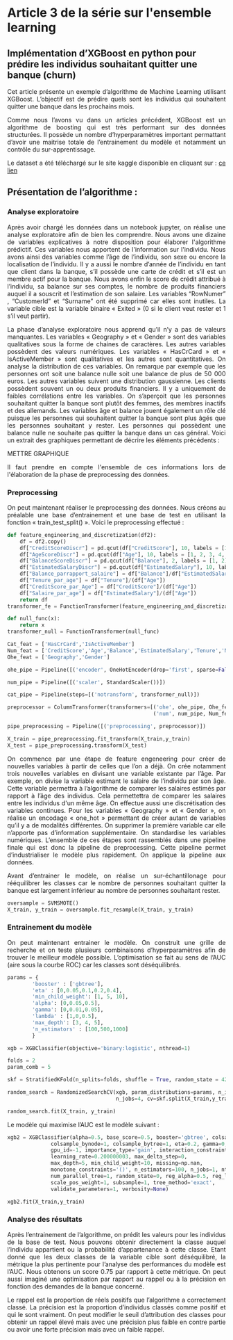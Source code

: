# Article 3 de la série sur l'ensemble learning
## Implémentation d’XGBoost en python pour prédire les individus souhaitant quitter une banque (churn)

<p align="justify">
Cet article présente un exemple d’algorithme de Machine Learning utilisant XGBoost. L’objectif est de prédire quels sont les individus qui souhaitent quitter une banque dans les prochains mois.
</p>

<p align="justify">
Comme nous l’avons vu dans un articles précédent, XGBoost est un algorithme de boosting qui est très performant sur des données structurées. Il possède un nombre d’hyperparamètres important permattant d’avoir une maitrise totale de l’entrainement du modèle et notamment un contrôle du sur-apprentissage.
</p>  

<p align="justify">
Le dataset a été téléchargé sur le site kaggle disponible en cliquant sur : <a href="https://www.kaggle.com/adammaus/predicting-churn-for-bank-customers">ce lien</a>
</p>  

## Présentation de l’algorithme :

### Analyse exploratoire

<p align="justify">
Après avoir chargé les données dans un notebook jupyter, on réalise une analyse exploratoire afin de bien les comprendre. Nous avons une dizaine de variables explicatives à notre disposition pour élaborer l'algorithme prédictif. Ces variables nous apportent de l'information sur l'individu. Nous avons ainsi des variables comme l’âge de l’individu, son sexe ou encore la localisation de l’individu. Il y a aussi le nombre d’année de l’individu en tant que client dans la banque, s’il possède une carte de crédit et s’il est un membre actif pour la banque. Nous avons enfin le score de crédit attribué à l’individu, sa balance sur ses comptes, le nombre de produits financiers auquel il a souscrit et l’estimation de son salaire. Les variables “RowNumer” , “CustomerId” et “Surname” ont été supprimé car elles sont inutiles. La variable cible est la variable binaire « Exited » (0 si le client veut rester et 1 s’il veut partir). 
</p>

<p align="justify">
La phase d’analyse exploratoire nous apprend qu’il n’y a pas de valeurs manquantes. Les variables « Geography » et « Gender » sont des variables qualitatives sous la forme de chaines de caractères. Les autres variables possèdent des valeurs numériques. Les variables « HasCrCard » et « IsActiveMember » sont qualitatives et les autres sont quantitatives. On analyse la distribution de ces variables. On remarque par exemple que les personnes ont soit une balance nulle soit une balance de plus de 50 000 euros. Les autres variables suivent une distribution gaussienne. Les clients possèdent souvent un ou deux produits financiers. Il y a uniquement de faibles corrélations entre les variables. On s’aperçoit que les personnes souhaitant quitter la banque sont plutôt des femmes, des membres inactifs et des allemands. Les variables âge et balance jouent également un rôle clé puisque les personnes qui souhaitent quitter la banque sont plus âgés que les personnes souhaitant y rester. Les personnes qui possèdent une balance nulle ne souhaite pas quitter la banque dans un cas général. Voici un extrait des graphiques permettant de décrire les éléments précédents : </p>

METTRE GRAPHIQUE

<p align="justify">
Il faut prendre en compte l'ensemble de ces informations lors de l'élaboration de la phase de preprocessing des données.
</p>

### Preprocessing

<p align="justify">
On peut maintenant réaliser le preprocessing des données. Nous créons au préalable une base d’entrainement et une base de test en utilisant la fonction « train_test_split() ». Voici le preprocessing effectué :
</p>

```python
def feature_engineering_and_discretization(df2):
    df = df2.copy()
    df["CreditScoreDiscr"] = pd.qcut(df["CreditScore"], 10, labels = [1, 2, 3, 4, 5, 6, 7, 8, 9, 10])
    df["AgeScoreDiscr"] = pd.qcut(df["Age"], 10, labels = [1, 2, 3, 4, 5, 6, 7, 8, 9, 10])
    df["BalanceScoreDiscr"] = pd.qcut(df["Balance"], 2, labels = [1, 2])
    df["EstimatedSalaryDiscr"] = pd.qcut(df["EstimatedSalary"], 10, labels = [1, 2, 3, 4, 5, 6, 7, 8, 9, 10])
    df["Balance_parrapport_salaire"] = df["Balance"]/df["EstimatedSalary"]
    df["Tenure_par_age"] = df["Tenure"]/(df["Age"])
    df["CreditScore_par_Age"] = df["CreditScore"]/(df["Age"])
    df["Salaire_par_age"] = df["EstimatedSalary"]/(df["Age"])
    return df
transformer_fe = FunctionTransformer(feature_engineering_and_discretization)

def null_func(x):
    return x
transformer_null = FunctionTransformer(null_func)

Cat_feat = ['HasCrCard','IsActiveMember']
Num_feat = ['CreditScore','Age','Balance','EstimatedSalary','Tenure','NumOfProducts']
Ohe_feat = ['Geography','Gender']

ohe_pipe = Pipeline([('encoder', OneHotEncoder(drop='first', sparse=False))])

num_pipe = Pipeline([('scaler', StandardScaler())])

cat_pipe = Pipeline(steps=[('notransform', transformer_null)])

preprocessor = ColumnTransformer(transformers=[('ohe', ohe_pipe, Ohe_feat),
                                               ('num', num_pipe, Num_feat)])

pipe_preprocessing = Pipeline([('preprocessing', preprocessor)])

X_train = pipe_preprocessing.fit_transform(X_train,y_train)
X_test = pipe_preprocessing.transform(X_test)
```

<p align="justify">
On commence par une étape de feature engeneering pour créer de nouvelles variables à partir de celles que l’on a déjà. On crée notamment trois nouvelles variables en divisant une variable existante par l’âge. Par exemple, on divise la variable estimant le salaire de l’individu par son âge. Cette variable permettra à l’algorithme de comparer les salaires estimés par rapport à l’âge des individus. Cela permettettra de comparer les salaires entre les individus d'un même âge. On effectue aussi une discrétisation des variables continues. Pour les variables « Geography » et « Gender », on réalise un encodage « one_hot » permettant de créer autant de variables qu’il y a de modalités différentes. On supprimer la première variable car elle n’apporte pas d’information supplémentaire. On standardise les variables numériques. L’ensemble de ces étapes sont rassemblés dans une pipeline finale qui est donc la pipeline de preprocessing. Cette pipeline permet d’industrialiser le modèle plus rapidement. On applique la pipeline aux données.
</p>

<p align="justify">
Avant d’entrainer le modèle, on réalise un sur-échantillonage pour rééquilibrer les classes car le nombre de personnes souhaitant quitter la banque est largement inférieur au nombre de personnes souhaitant rester.
</p>

```python
oversample = SVMSMOTE()
X_train, y_train = oversample.fit_resample(X_train, y_train)
```


### Entrainement du modèle

<p align="justify">
On peut maintenant entrainer le modèle. On construit une grille de recherche et on teste plusieurs combinaisons d’hyperparamètres afin de trouver le meilleur modèle possible. L’optimisation se fait au sens de l’AUC (aire sous la courbe ROC) car les classes sont déséquilibrés. 
</p>

```python
params = {
        'booster' : ['gbtree'],
        'eta' : [0,0.05,0.1,0.2,0.4],
        'min_child_weight': [1, 5, 10],
        'alpha': [0,0.05,0.5],
        'gamma': [0,0.01,0.05],
        'lambda' : [1,0,0.5],
        'max_depth': [3, 4, 5],
        'n_estimators' : [100,500,1000]
        }

xgb = XGBClassifier(objective='binary:logistic', nthread=1)

folds = 2
param_comb = 5

skf = StratifiedKFold(n_splits=folds, shuffle = True, random_state = 42)

random_search = RandomizedSearchCV(xgb, param_distributions=params, n_iter=param_comb, scoring='roc_auc', 
                                   n_jobs=4, cv=skf.split(X_train,y_train), verbose=3, random_state = 42)

random_search.fit(X_train, y_train)
```

<p align="justify">
Le modèle qui maximise l’AUC est le modèle suivant :
</p>

```python
xgb2 = XGBClassifier(alpha=0.5, base_score=0.5, booster='gbtree', colsample_bylevel=1,
              colsample_bynode=1, colsample_bytree=1, eta=0.2, gamma=0,
              gpu_id=-1, importance_type='gain', interaction_constraints='',
              learning_rate=0.200000003, max_delta_step=0,
              max_depth=5, min_child_weight=10, missing=np.nan,
              monotone_constraints='()', n_estimators=100, n_jobs=1, nthread=1,
              num_parallel_tree=1, random_state=0, reg_alpha=0.5, reg_lambda=1,
              scale_pos_weight=1, subsample=1, tree_method='exact',
              validate_parameters=1, verbosity=None)

xgb2.fit(X_train,y_train)
```

### Analyse des résultats

<p align="justify">
Après l’entrainement de l’algorithme, on prédit les valeurs pour les individus de la base de test. Nous pouvons obtenir directement la classe auquel l’individu appartient ou la probabilité d’appartenance à cette classe. Etant donné que les deux classes de la variable cible sont déséquilibré, la métrique la plus pertinente pour l’analyse des performances du modèle est l’AUC. Nous obtenons un score 0.75 par rapport à cette métrique. On peut aussi imaginé une optimisation par rapport au rappel ou à la précision en fonction des demandes de la banque concerné.
</p>

<p align="justify">
Le rappel est la proportion de réels positifs que l’algorithme a correctement classé. La précision est la proportion d’individus classés comme positif et qui le sont vraiment. On peut modifier le seuil d’attribution des classes pour obtenir un rappel élevé mais avec une précision plus faible en contre partie ou avoir une forte précision mais avec un faible rappel. 
</p>
